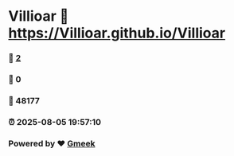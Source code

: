 # Villioar :link: https://Villioar.github.io/Villioar 
### :page_facing_up: [2](https://Villioar.github.io/Villioar/tag.html) 
### :speech_balloon: 0 
### :hibiscus: 48177 
### :alarm_clock: 2025-08-05 19:57:10 
### Powered by :heart: [Gmeek](https://github.com/Meekdai/Gmeek)
